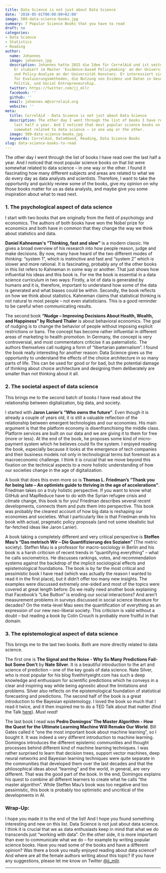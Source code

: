 ```yaml
---
title: Data Science is not just about Data Science
date: '2018-05-01T00:00:00+02:00'
image: 509-data-science-books.jpg
summary: 7 Popular Science Books that you have to read
draft: no
categories:
- Data Science
- Statistics
- Reading
author:
  name: Johannes
  image: johannes.jpg
  description: Johannes hatte 2015 die Idee für CorrelAid und ist seitdem unser Vorstandsvorsitzender.
    Er studiert im Master 'Evidence-based Policymaking' an der University of Oxford
    und Policy-Analyse an der Universität Konstanz. Er interessiert sich vor allem
    für Evaluierungsmethoden, die Nutzung von Evidenz und Daten in Gesellschaft und
    Politik, und Social Entrepreneurship.
  twitter: https://twitter.com/jj_mllr
  facebook: ''
  github: ''
  email: johannes.m@correlaid.org
  website: ''
meta:
  title: CorrelAid - Data Science is not just about Data Science
  description: The other day I went through the list of books I have read over the
    last half a year. And I noticed that most popular science books on that list were
    somewhat related to data science – in one way or the other.
  image: 509-data-science-books.jpg
  keywords: CorrelAid, Data4Good, Reading, Data Science Books
slug: data-science-books-to-read
---
```


The other day I went through the list of books I have read over the last
half a year. And I noticed that most popular science books on that list
were somewhat related to data science – in one way or the other. I found
it fascinating how many different subjects and areas are related to what
we do every day as data analysts and scientists. Therefore, I want to
take the opportunity and quickly review some of the books, give my
opinion on why those books matter for us as data analysts, and maybe
give you some inspiration about what to read next.


### 1. The psychological aspect of data science

I start with two books that are originally from the field of psychology
and economics. The authors of both books have won the Nobel prize for
economics and both have in common that they change the way we think
about statistics and data.

**Daniel Kahneman's “Thinking, fast and slow”** is a modern classic. He
gives a broad overview of his research into how people reason, judge and
make decisions. By now, many have heard of the two different modes of
thinking: “system 1”, which is instinctive and fast and “system 2” which
is slower and more rational. It is fascinating, probably any of the
other books in this list refers to Kahneman in some way or another. That
just shows how influential his ideas and this book is. For me the book
is essential in a data science curriculum in two ways: Firstly, a lot of
data is generated by humans and it is, therefore, important to
understand how some of the data is generated and what biases could be
within. Secondly, the book reflects on how we think about statistics.
Kahneman claims that statistical thinking is not natural to most people
– not even statisticians. This is a good reminder to be careful when
communicating results.

The second book **“Nudge – Improving Decisions About Health, Wealth, and
Happiness” by Richard Thaler** is about behavioral economics. The goal
of nudging is to change the behavior of people without imposing explicit
restrictions or bans. The concept has become rather influential in
different areas of marketing to health promotion. In Germany, the
concept is very controversial, and most commentators criticise it as
paternalistic. The authors themselves call nudging a form of
“libertarian paternalism”. I found the book really interesting for
another reason: Data Science gives us the opportunity to understand the
effects of the choice architecture in so many parts of life. This can be
used for good or for bad, but the potential damage of thinking about
choice architecture and designing them deliberately are smaller than not
thinking about it all.


### 2. The societal aspect of data science

This brings me to the second batch of books I have read about the
relationship between digitalization, big data, and society.

I started with **Jaron Lanier’s “Who owns the future”**. Even though it
is already a couple of years old, it is still a valuable reflection of
the relationship between emergent technologies and our economies. His
main argument is that the platform economy is disenfranchising the
middle class. Platform services are built on our data and we are giving
it to them for free (more or less). At the end of the book, he proposes
some kind of micro-payment system which he believes could fix the
system. I enjoyed reading the book, especially because it looks at the
emergence of tech companies and their business models not only in
technological terms but foremost as a macroeconomic challenge. I think
it is crucial that we move beyond this fixation on the technical aspects
to a more holistic understanding of how our societies change in the age
of digitalization.

A book that does this even more so is **Thomas L. Friedman’s “Thank you
for being late – An optimists guide to thriving in the age of
accelerations”**. Friedman takes on a truly holistic perspective. If you
want to know what GitHub and MapReduce have to do with the Syrian
refugee crisis and climate change, this book is for you! Friedman
describes several recent developments, connects them and puts them into
perspective. This book was probably the clearest account of how big data
is reshaping our economies and societies. What I particularly like is
that Friedman ends his book with actual, pragmatic policy proposals (and
not some idealistic but far-fetched ideas like Jaron Lanier).

A book taking a completely different and very critical perspective is
**Steffen Mau’s “Das metrisch Wir – Die Quantifizierung des Sozialen”**
(The metric society). Steffen Mau is a professor for macro-sociology in
Berlin and his book is a harsh criticism of recent trends in
“quantifying everything” – what he calls sociometrics. He discusses
rankings, votes, and recommendation systems against the backdrop of the
implicit sociological effects and epistemological foundations. The book
is by far the most critical and pessimistic book I have read (which was
actually the reason I wanted to read it in the first place), but it
didn’t offer too many new insights. The examples were discussed
extremely one-sided and most of the topics were covered at great length
before: Do we really need another book explaining that Facebook’s “Like
Button” is eroding our social interactions? And aren’t measurement
problems in surveys discussed in social science literature for decades?
On the meta-level Mau sees the quantification of everything as an
expression of our new neo-liberal society. This criticism is valid
without a doubt – but reading a book by Colin Crouch is probably more
fruitful in that domain.


### 3. The epistemological aspect of data science

This brings me to the last two books. Both are more directly related to
data science.

The first one is **The Signal and the Noise - Why So Many Predictions
Fail-but Some Don't** by **Nate Silver**. It is a beautiful introduction
to the art and science of prediction – one of the key goals of data
science. Nate Silver, who is most popular for his blog
fivethirtyeight.com has such a deep knowledge and enthusiasm for
scientific predictions which he conveys in a clear and inspiring way
while being agnostic about the limitations and problems. Silver also
reflects on the epistemological foundation of statistical forecasting
and predictions. The second half of the book is a great introduction to
the Bayesian epistemology. I loved the book so much that I read it
twice, and it then inspired me to do a TED Talk about that matter (find
the Talk [here](https://www.youtube.com/watch?v=pG6sE_oE488&t=2s)).
*Must read!*

The last book I read was **Pedro Domingos’ The Master Algorithm - How
the Quest for the Ultimate Learning Machine Will Remake Our World**.
Bill Gates called it “one the most important book about machine
learning”, so I bought it. It was indeed a very different introduction
to machine learning. Domingos introduces the different epistemic
communities and thought processes behind different kind of machine
learning techniques. I was rather surprised to learn that decision
trees, support vector machines, deep neural networks and Bayesian
learning techniques were quite separate in the communities that
developed them over the last decades and that the philosophical ideas
about “learning” and the world, in general, are very different. That was
the good part of the book. In the end, Domingos explains his quest to
combine all different learners to create what he calls “the master
algorithm”. While Steffen Mau’s book was too negative and too
pessimistic, this book is probably too optimistic and uncritical of the
developments in AI.


### Wrap-Up:

I hope you made it to the end of the list! And I hope you found
something interesting and new on this list. Data Science is not just
about data science. I think it is crucial that we as data enthusiasts
keep in mind that what we do transcends just “working with data”. On the
other side, it is more important than ever to communicate what we do –
for example by writing popular science books. Have you read some of the
books and have a different opinion? Was there a book you really enjoyed
reading about data science? And where are all the female authors writing
about this topic? If you have any suggestions, please let me know on
Twitter [@jj\_mllr](https://twitter.com/jj_mllr).

------------------------------------------------------------------------



